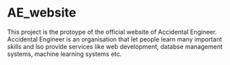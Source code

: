 # AE_website
This project is the protoype of the official website of Accidental Engineer.
Accidental Engineer is an organisation that let people learn many important skills and lso provide services like web development, databse management systems, machine learning systems etc.

